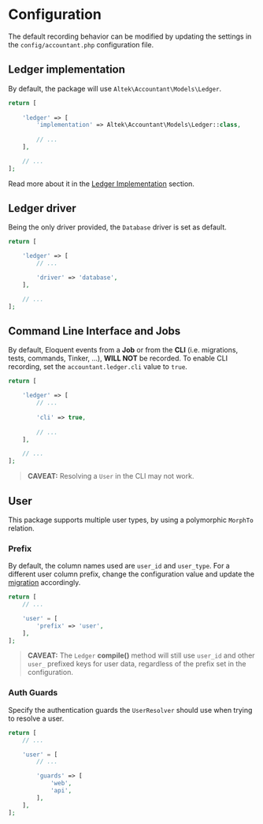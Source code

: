 # Configuration
The default recording behavior can be modified by updating the settings in the `config/accountant.php` configuration file.

## Ledger implementation
By default, the package will use `Altek\Accountant\Models\Ledger`.

```php
return [
    
    'ledger' => [
        'implementation' => Altek\Accountant\Models\Ledger::class,
        
        // ...
    ],

    // ...
];
```

Read more about it in the [Ledger Implementation](ledger-implementation.md) section.

## Ledger driver
Being the only driver provided, the `Database` driver is set as default.

```php
return [

    'ledger' => [
        // ...

        'driver' => 'database',
    ],

    // ...
];
```

## Command Line Interface and Jobs
By default, Eloquent events from a **Job** or from the **CLI** (i.e. migrations, tests, commands, Tinker, ...), **WILL NOT** be recorded.
To enable CLI recording, set the `accountant.ledger.cli` value to `true`.

```php
return [

    'ledger' => [
        // ...
        
        'cli' => true,
        
        // ...
    ],

    // ...
];
```

> **CAVEAT:** Resolving a `User` in the CLI may not work.

## User
This package supports multiple user types, by using a polymorphic `MorphTo` relation.

### Prefix
By default, the column names used are `user_id` and `user_type`. For a different user column prefix, change the configuration value and update the [migration](ledger-migration.md) accordingly.

```php
return [
    // ...

    'user' = [
        'prefix' => 'user',
    ],
];
```

> **CAVEAT:** The `Ledger` **compile()** method will still use `user_id` and other `user_` prefixed keys for user data, regardless of the prefix set in the configuration.

### Auth Guards
Specify the authentication guards the `UserResolver` should use when trying to resolve a user.

```php
return [
    // ...

    'user' = [
        // ...

        'guards' => [
            'web',
            'api',
        ],
    ],
];
```
